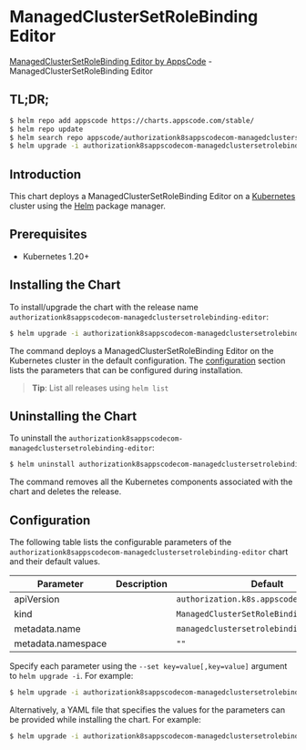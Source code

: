 # ManagedClusterSetRoleBinding Editor

[ManagedClusterSetRoleBinding Editor by AppsCode](https://appscode.com) - ManagedClusterSetRoleBinding Editor

## TL;DR;

```bash
$ helm repo add appscode https://charts.appscode.com/stable/
$ helm repo update
$ helm search repo appscode/authorizationk8sappscodecom-managedclustersetrolebinding-editor --version=v0.20.0
$ helm upgrade -i authorizationk8sappscodecom-managedclustersetrolebinding-editor appscode/authorizationk8sappscodecom-managedclustersetrolebinding-editor -n default --create-namespace --version=v0.20.0
```

## Introduction

This chart deploys a ManagedClusterSetRoleBinding Editor on a [Kubernetes](http://kubernetes.io) cluster using the [Helm](https://helm.sh) package manager.

## Prerequisites

- Kubernetes 1.20+

## Installing the Chart

To install/upgrade the chart with the release name `authorizationk8sappscodecom-managedclustersetrolebinding-editor`:

```bash
$ helm upgrade -i authorizationk8sappscodecom-managedclustersetrolebinding-editor appscode/authorizationk8sappscodecom-managedclustersetrolebinding-editor -n default --create-namespace --version=v0.20.0
```

The command deploys a ManagedClusterSetRoleBinding Editor on the Kubernetes cluster in the default configuration. The [configuration](#configuration) section lists the parameters that can be configured during installation.

> **Tip**: List all releases using `helm list`

## Uninstalling the Chart

To uninstall the `authorizationk8sappscodecom-managedclustersetrolebinding-editor`:

```bash
$ helm uninstall authorizationk8sappscodecom-managedclustersetrolebinding-editor -n default
```

The command removes all the Kubernetes components associated with the chart and deletes the release.

## Configuration

The following table lists the configurable parameters of the `authorizationk8sappscodecom-managedclustersetrolebinding-editor` chart and their default values.

|     Parameter      | Description |                       Default                        |
|--------------------|-------------|------------------------------------------------------|
| apiVersion         |             | <code>authorization.k8s.appscode.com/v1alpha1</code> |
| kind               |             | <code>ManagedClusterSetRoleBinding</code>            |
| metadata.name      |             | <code>managedclustersetrolebinding</code>            |
| metadata.namespace |             | <code>""</code>                                      |


Specify each parameter using the `--set key=value[,key=value]` argument to `helm upgrade -i`. For example:

```bash
$ helm upgrade -i authorizationk8sappscodecom-managedclustersetrolebinding-editor appscode/authorizationk8sappscodecom-managedclustersetrolebinding-editor -n default --create-namespace --version=v0.20.0 --set apiVersion=authorization.k8s.appscode.com/v1alpha1
```

Alternatively, a YAML file that specifies the values for the parameters can be provided while
installing the chart. For example:

```bash
$ helm upgrade -i authorizationk8sappscodecom-managedclustersetrolebinding-editor appscode/authorizationk8sappscodecom-managedclustersetrolebinding-editor -n default --create-namespace --version=v0.20.0 --values values.yaml
```
